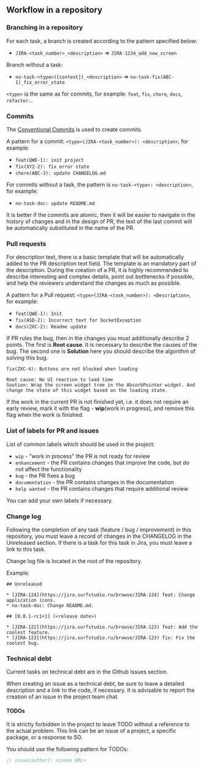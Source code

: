 ## Workflow in a repository

### Branching in a repository

For each task, a branch is created according to the pattern specified below:
- `JIRA-<task_number>_<description>` => `JIRA-1234_add_new_screen`

Branch without a task:
- `no-task-<type>([context])_<description>` => `no-task-fix(ABC-1)_fix_error_state`

`<type>` is the same as for commits, for example: `feat`, `fix`, `chore`, `docs`, `refactor`...

### Commits

The [Conventional Commits](https://www.conventionalcommits.org/en/v1.0.0/) is used to create commits.

A pattern for a commit: `<type>(JIRA-<task_number>): <description>`, for example:

- `feat(QWE-1): init project`
- `fix(XYZ-2): fix error state`
- `chore(ABC-3): update CHANGELOG.md`

For commits without a task, the pattern is `no-task-<type>: <description>`, for example:

- `no-task-doc: update README.md`

It is better if the commits are atomic, then it will be easier to navigate in the history of changes and in the design of PR, the text of the last commit will be automatically substituted in the name of the PR.

### Pull requests

For description text, there is a basic template that will be automatically added to the PR description text field.
The template is an mandatory part of the description.
During the creation of a PR, it is highly recommended to describe interesting and complex details, point out bottlenecks if possible, and help the reviewers understand the changes as much as possible.

A pattern for a Pull request: `<type>(JIRA-<task_number>): <Description>`, for example:

- `feat(QWE-1): Init`
- `fix(ASD-2): Incorrect text for SocketException`
- `docs(ZXC-2): Readme update`

If PR rules the bug, then in the changes you must additionally describe 2 points. The first is **Root cause**. It is necessary to describe the causes of the bug. The second one is **Solution** here you should describe the algorithm of solving this bug.

`fix(ZXC-4): Buttons are not blocked when loading`

```
Root cause: No UI reaction to load time
Soution: Wrap the screen widget tree in the AbsorbPointer widget. And change the state of this widget based on the loading state.
```

If the work in the current PR is not finished yet, i.e. it does not require an early review, mark it with the flag - **wip**(work in progress), and remove this flag when the work is finished.

### List of labels for PR and issues

List of common labels which should be used in the project:
- `wip` - "work in process" the PR is not ready for review
- `enhancement` - the PR contains changes that improve the code, but do not affect the functionality
- `bug` - the PR fixes a bug
- `documentation` - the PR contains changes in the documentation
- `help wanted` - the PR contains changes that require additional review

You can add your own labels if necessary.

### Change log

Following the completion of any task (feature / bug / improvement) in this repository, you must leave a record of changes in the CHANGELOG in the Unreleased section. If there is a task for this task in Jira, you must leave a link to this task.

Change log file is located in the root of the repository.

Example:
```text
## Unreleased

* [JIRA-124](https://jira.surfstudio.ru/browse/JIRA-124) feat: Change application icons.
* no-task-doc: Change README.md.

## [0.0.1-rc1+1] (<release date>)

* [JIRA-122](https://jira.surfstudio.ru/browse/JIRA-123) feat: Add the coolest feature.
* [JIRA-123](https://jira.surfstudio.ru/browse/JIRA-123) fix: Fix the coolest bug.
```

### Technical debt

Current tasks on technical debt are in the Github Issues section.

When creating an issue as a technical debt, be sure to leave a detailed description and a link to the code, if necessary.
It is advisable to report the creation of an issue in the project team chat.

#### TODOs

It is strictly forbidden in the project to leave TODO without a reference to the actual problem. 
This link can be an issue of a project, a specific package, or a response to SO.

You should use the following pattern for TODOs:
```dart
// issue(author): <issue URL>
```



